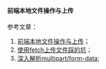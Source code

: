 #### 前端本地文件操作与上传
参考文章：

1. [前端本地文件操作与上传](https://fed.renren.com/2017/11/25/local-file-manage-upload/)；
2. [使用fetch上传文件踩的坑](https://zhuanlan.zhihu.com/p/34291688)；
3. [深入解析multipart/form-data](https://www.jianshu.com/p/29e38bcc8a1d);
